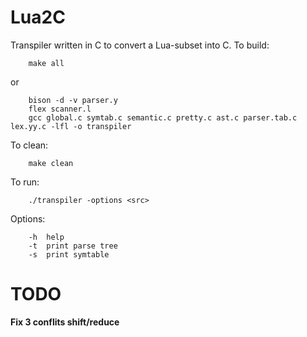 # Lua2C
Transpiler written in C to convert a Lua-subset into C.
To build:
```shell
    make all
```
or
```shell
    bison -d -v parser.y
    flex scanner.l
    gcc global.c symtab.c semantic.c pretty.c ast.c parser.tab.c lex.yy.c -lfl -o transpiler
```
To clean:
```shell
    make clean
```
To run:
```shell
    ./transpiler -options <src>
```
Options:
```shell
    -h  help
    -t  print parse tree
    -s  print symtable
```
# TODO 
**Fix 3 conflits shift/reduce**
